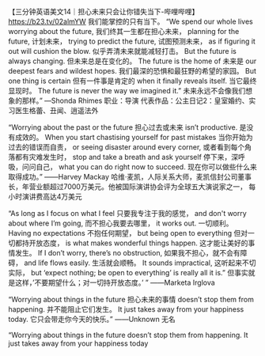 
【三分钟英语美文14｜担心未来只会让你错失当下-哔哩哔哩】 https://b23.tv/02almYW
我们能掌控的只有当下。
“We spend our whole lives worrying about the future,
我们终其一生都在担心未来，
planning for the future,
计划未来，
trying to predict the future,
试图预测未来，
as if figuring it out will cushion the blow.
似乎弄清未来就能减轻打击。
But the future is always changing.
但未来总是在变化的。
The future is the home of
未来是
our deepest fears and wildest hopes.
我们最深的恐惧和最狂野的希望的家园。
But one thing is certain
但有一件事是肯定的
when it finally reveals itself.
当它最终显现时。
The future is never the way we imagined it.”
未来永远不会像我们想象的那样。”
—Shonda Rhimes
职业：导演  代表作品：公主日记2：皇室婚约、实习医生格蕾、丑闻、逍遥法外

“Worrying about the past or the future
担心过去或未来
isn’t productive.
是没有成效的。
When you start chastising yourself for past mistakes
当你开始为过去的错误而自责，
or seeing disaster around every corner,
或者看到每个角落都有灾难发生时，
stop and take a breath and ask yourself
停下来，深呼吸，问问自己，
what you can do right now to succeed.
现在你可以做些什么来取得成功。”
——Harvey Mackay
哈维·麦凯，人际关系大师，麦凯信封公司董事长，年营业额超过7000万美元。他被国际演讲协会评为全球五大演说家之一，
每小时演讲费高达4万美元

“As long as I focus on what I feel
只要我专注于我的感觉，
and don't worry about where I’m going,
而不担心我要去哪里，
it works out.
一切顺利。
Having no expectations
不抱任何期望，
but being open to everything
但对一切都持开放态度，
is what makes wonderful things happen.
这才能让美好的事情发生。
If I don’t worry, there’s no obstruction,
如果我不担心，就不会有障碍，
and life flows easily.
生活就会顺畅。
It sounds impractical,
这听起来不切实际，
but ‘expect nothing; be open to everything’ is really all it is.”
但事实就是这样，’不要期望什么；对一切持开放态度。’ ”
——Marketa Irglova

“Worrying about things in the future
担心未来的事情
doesn’t stop them from happening.
并不能阻止它们发生。
It just takes away from your happiness today.
它只会带走你今天的快乐。”
——Unknown 无名


“Worrying about things in the future
doesn’t stop them from happening.
It just takes away from your happiness today